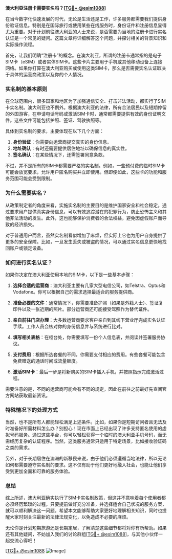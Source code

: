 **澳大利亞注册卡需要实名吗？[[TG💪+ @esim1088](https://t.me/s/esim1088)]**

在当今数字化快速发展的时代，无论是生活还是工作，许多服务都需要我们提供身份验证信息。特别是在国际旅行或使用某些在线服务时，身份证件和注册信息显得尤为重要。对于计划前往澳大利亚的人士来说，是否需要为当地的注册卡进行实名认证是一个常见的疑问。这篇文章将详细解答这个问题，并探讨相关的背景知识和实际操作流程。

首先，让我们明确“注册卡”的概念。在澳大利亚，所谓的注册卡通常指的是电子SIM卡（eSIM）或者实体SIM卡。这些卡片主要用于手机或其他移动设备上连接网络。如果你打算在澳大利亚购买或使用这类SIM卡，那么是否需要实名认证取决于具体的运营商政策以及你的个人情况。

### 实名制的基本原则

在全球范围内，很多国家和地区为了加强通信安全、打击非法活动，都实行了SIM卡实名制。澳大利亚也不例外。根据澳大利亚的法律，所有合法居民以及短期停留的外国游客，在申请电话号码或激活SIM卡时，通常都需要提供有效的身份证明文件。这些文件可能包括护照、签证、驾驶执照等。

具体到实名制的要求，主要体现在以下几个方面：
1. **身份验证**：你需要向运营商提交真实的身份信息。
2. **地址确认**：有时还需要提供居住地址以确保信息的真实性。
3. **签名确认**：在某些情况下，还需签署同意条款。

不过，并不是所有的SIM卡都需要严格的实名制。例如，一些预付费的临时SIM卡可能会放宽要求，允许用户匿名购买并立即使用。但即便如此，这些卡的功能和服务范围可能会受到限制。

### 为什么需要实名？

从政策制定者的角度来看，实施实名制的主要目的是维护国家安全和社会稳定。通过要求用户提供真实身份信息，可以有效追踪潜在的犯罪行为，防止恐怖主义和其他非法活动的发生。此外，这也能够保护消费者的合法权益，避免因虚假账户而导致的经济损失。

对于普通用户而言，虽然实名制看似增加了麻烦，但实际上它也为用户自身提供了更多的安全保障。比如，一旦发生丢失或被盗的情况，可以通过实名信息更快地找回账户或锁定设备。

### 如何进行实名认证？

如果你决定在澳大利亚使用本地的SIM卡，以下是一些基本步骤：

1. **选择合适的运营商**：澳大利亚主要有几家大型电信公司，如Telstra、Optus和Vodafone。你可以根据自己的需求选择最适合的服务提供商。
   
2. **准备必要的文件**：通常情况下，你需要准备护照（如果是外籍人士）、签证复印件以及一张近期的照片。部分运营商还可能接受驾照作为替代证件。

3. **亲自前往门店办理**：大多数运营商要求客户亲自到其线下营业厅完成实名认证手续。工作人员会核对你的身份信息并与系统进行比对。

4. **填写相关表格**：在柜台处，你需要填写一份个人信息表，并阅读并签署服务协议。

5. **支付费用**：根据所选套餐的不同，你需要支付相应的费用。有些套餐可能包含免费赠送的通话时间或流量额度。

6. **激活SIM卡**：最后一步是将新购买的SIM卡插入手机，并按照指示完成激活过程。

需要注意的是，不同的运营商可能会有不同的规定，因此在前往之前最好先查阅官方网站获取最新资讯。

### 特殊情况下的处理方式

当然，也不是所有人都能轻松满足上述条件。比如，如果你是短期访问者且无法及时准备好所需材料怎么办？别担心！现在市面上已经出现了许多支持匿名使用的虚拟号码服务。通过这些平台，你可以轻松获得一个临时的澳大利亚手机号码，而无需经历复杂的认证程序。当然，这类服务通常只适用于特定场景，比如接收验证码之类的需求。

另外，对于长期居住在澳洲的新移民来说，由于他们必须遵循当地法律，所以无论如何都需要遵守实名制的要求。这不仅有助于他们更好地融入社会，也能让他们享受到更加全面和可靠的服务体验。

### 总结

综上所述，澳大利亚确实执行了SIM卡实名制政策，但这并不意味着每个使用者都必须经历繁琐的过程。只要提前做好充分准备，并选择适合自己状况的服务方案，就可以顺利解决这一问题。希望本文能够帮助大家更好地理解相关知识，同时也提醒大家时刻关注最新的法律法规变化，以免造成不必要的麻烦。

无论你是计划短期旅游还是长期定居，了解清楚这些细节都将对你有所帮助。如果还有其他疑问，不妨加入我们的讨论群组[[TG💪+ @esim1088](https://t.me/s/esim1088)]，与其他小伙伴一起交流心得吧！

[[TG💪+ @esim1088](https://t.me/s/esim1088) ![Image](https://i.postimg.cc/4NQfJmqS/Snipaste-2025-05-13-00-14-12.png)]